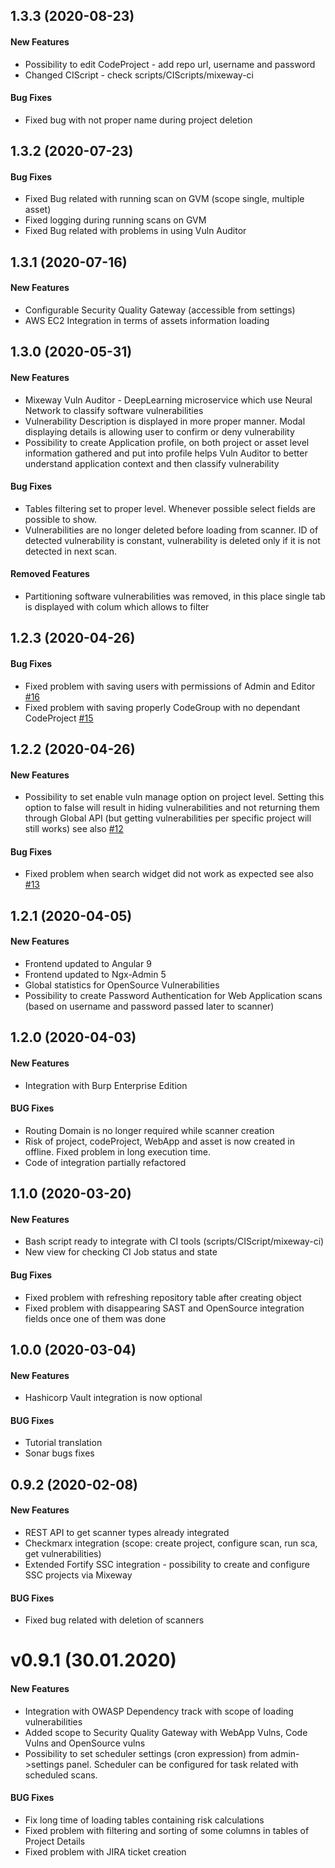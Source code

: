 <a name="1.3.3"></a>
## 1.3.3 (2020-08-23)

#### New Features
* Possibility to edit CodeProject - add repo url, username and password
* Changed CIScript - check scripts/CIScripts/mixeway-ci

#### Bug Fixes
* Fixed bug with not proper name during project deletion

<a name="1.3.2"></a>
## 1.3.2 (2020-07-23)

#### Bug Fixes
* Fixed Bug related with running scan on GVM (scope single, multiple asset)
* Fixed logging during running scans on GVM
* Fixed Bug related with problems in using Vuln Auditor


<a name="1.3.1"></a>
## 1.3.1 (2020-07-16)

#### New Features
* Configurable Security Quality Gateway (accessible from settings)
* AWS EC2 Integration in terms of assets information loading

<a name="1.3.0"></a>
## 1.3.0 (2020-05-31)

#### New Features

* Mixeway Vuln Auditor - DeepLearning microservice which use Neural Network to classify software vulnerabilities
* Vulnerability Description is displayed in more proper manner. Modal displaying details is allowing user to confirm or
deny vulnerability
* Possibility to create Application profile, on both project or asset level information gathered and put into profile
helps Vuln Auditor to better understand application context and then classify vulnerability

#### Bug Fixes
* Tables filtering set to proper level. Whenever possible select fields are possible to show.
* Vulnerabilities are no longer deleted before loading from scanner. ID of detected vulnerability is constant, vulnerability is deleted
only if it is not detected in next scan.

#### Removed Features
* Partitioning software vulnerabilities was removed, in this place single tab is displayed with colum which allows to filter

<a name="1.2.3"></a>
## 1.2.3 (2020-04-26)

#### Bug Fixes

* Fixed problem with saving users with permissions of Admin and Editor [#16](/../../issues/16)
* Fixed problem with saving properly CodeGroup with no dependant CodeProject [#15](/../../issues/15)


<a name="1.2.2"></a>
## 1.2.2 (2020-04-26)

#### New Features

* Possibility to set enable vuln manage option on project level. Setting this option to false will result
in hiding vulnerabilities and not returning them through Global API (but getting vulnerabilities per
specific project will still works) see also [#12](/../../issues/12)

#### Bug Fixes

* Fixed problem when search widget did not work as expected see also [#13](/../../issues/13)

<a name="1.2.1"></a>
## 1.2.1 (2020-04-05)

#### New Features

* Frontend updated to Angular 9
* Frontend updated to Ngx-Admin 5
* Global statistics for OpenSource Vulnerabilities
* Possibility to create Password Authentication for Web Application scans (based on username and password passed later to scanner)

<a name="1.2.0"></a>
## 1.2.0 (2020-04-03)

#### New Features

* Integration with Burp Enterprise Edition

#### BUG Fixes
* Routing Domain is no longer required while scanner creation
* Risk of project, codeProject, WebApp and asset is now created in offline. Fixed problem in long execution time. 
* Code of integration partially refactored


<a name="1.1.0"></a>
## 1.1.0 (2020-03-20)

#### New Features

* Bash script ready to integrate with CI tools (scripts/CIScript/mixeway-ci)
* New view for checking CI Job status and state

#### Bug Fixes
* Fixed problem with refreshing repository table after creating object
* Fixed problem with disappearing SAST and OpenSource integration fields once one of them was done

<a name="1.0.0"></a>
## 1.0.0 (2020-03-04)

#### New Features

* Hashicorp Vault integration is now optional

#### BUG Fixes
* Tutorial translation
* Sonar bugs fixes

<a name="0.9.2"></a>
## 0.9.2 (2020-02-08)

#### New Features

* REST API to get scanner types already integrated
* Checkmarx integration (scope: create project, configure scan, run sca, get vulnerabilities)
* Extended Fortify SSC integration - possibility to create and configure SSC projects via Mixeway

#### BUG Fixes
* Fixed bug related with deletion of scanners


# v0.9.1 (30.01.2020)

#### New Features
- Integration with OWASP Dependency track with scope of loading vulnerabilities
- Added scope to Security Quality Gateway with WebApp Vulns, Code Vulns and OpenSource vulns 
- Possibility to set scheduler settings (cron expression) from admin->settings panel. 
Scheduler can be configured for task related with scheduled scans.

#### BUG Fixes

- Fix long time of loading tables containing risk calculations
- Fixed problem with filtering and sorting of some columns in tables of Project Details
- Fixed problem with JIRA ticket creation
